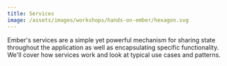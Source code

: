 ```yaml
---
title: Services
image: /assets/images/workshops/hands-on-ember/hexagon.svg
---
```


Ember's services are a simple yet powerful mechanism for sharing state
throughout the application as well as encapsulating specific functionality.
We'll cover how services work and look at typical use cases and patterns.
